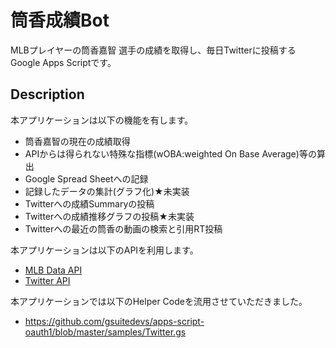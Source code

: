 筒香成績Bot
====

MLBプレイヤーの筒香嘉智 選手の成績を取得し、毎日Twitterに投稿するGoogle Apps Scriptです。

## Description

本アプリケーションは以下の機能を有します。
* 筒香嘉智の現在の成績取得
* APIからは得られない特殊な指標(wOBA:weighted On Base Average)等の算出
* Google Spread Sheetへの記録
* 記録したデータの集計(グラフ化)★未実装
* Twitterへの成績Summaryの投稿
* Twitterへの成績推移グラフの投稿★未実装
* Twitterへの最近の筒香の動画の検索と引用RT投稿

本アプリケーションは以下のAPIを利用します。
* [MLB Data API](https://appac.github.io/mlb-data-api-docs/)
* [Twitter API](https://developer.twitter.com/ja/docs/ads/general/api-reference)

本アプリケーションでは以下のHelper Codeを流用させていただきました。
* https://github.com/gsuitedevs/apps-script-oauth1/blob/master/samples/Twitter.gs
